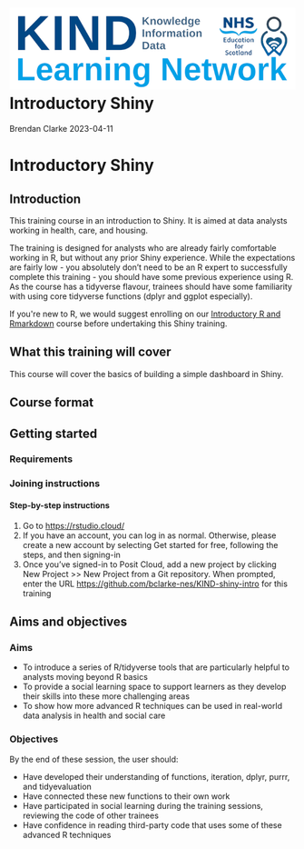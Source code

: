 ![](slides/KLN_banner_v04_700.png) Introductory Shiny
================
Brendan Clarke
2023-04-11

# Introductory Shiny

## Introduction

This training course in an introduction to Shiny. It is aimed at data analysts working in health, care, and housing. 

The training is designed for analysts who are already fairly comfortable working in R, but without any prior Shiny experience. While the expectations are fairly low - you absolutely don’t need to be an R
expert to successfully complete this training - you should have some previous experience using R. As the course has a tidyverse flavour, trainees should have some familiarity with using core tidyverse
functions (dplyr and ggplot especially).

If you're new to R, we would suggest enrolling on our [Introductory R and Rmarkdown](https://learn.nes.nhs.scot/62249) course before undertaking this Shiny training.

## What this training will cover

This course will cover the basics of building a simple dashboard in Shiny. 

## Course format

## Getting started

### Requirements
### Joining instructions
#### Step-by-step instructions

1.  Go to <https://rstudio.cloud/>
2.  If you have an account, you can log in as normal. Otherwise, please
    create a new account by selecting Get started for free, following
    the steps, and then signing-in
3.  Once you’ve signed-in to Posit Cloud, add a new project by clicking
    New Project \>\> New Project from a Git repository. When prompted,
    enter the URL <https://github.com/bclarke-nes/KIND-shiny-intro> for
    this training
    

## Aims and objectives

### Aims

- To introduce a series of R/tidyverse tools that are particularly
  helpful to analysts moving beyond R basics
- To provide a social learning space to support learners as they develop
  their skills into these more challenging areas
- To show how more advanced R techniques can be used in real-world data
  analysis in health and social care

### Objectives

By the end of these session, the user should:

- Have developed their understanding of functions, iteration, dplyr,
  purrr, and tidyevaluation
- Have connected these new functions to their own work
- Have participated in social learning during the training sessions,
  reviewing the code of other trainees
- Have confidence in reading third-party code that uses some of these
  advanced R techniques
